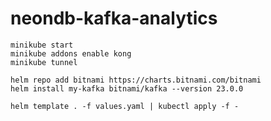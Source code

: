 # neondb-kafka-analytics

```
minikube start
minikube addons enable kong
minikube tunnel
```

```
helm repo add bitnami https://charts.bitnami.com/bitnami
helm install my-kafka bitnami/kafka --version 23.0.0
```

```
helm template . -f values.yaml | kubectl apply -f -
```

